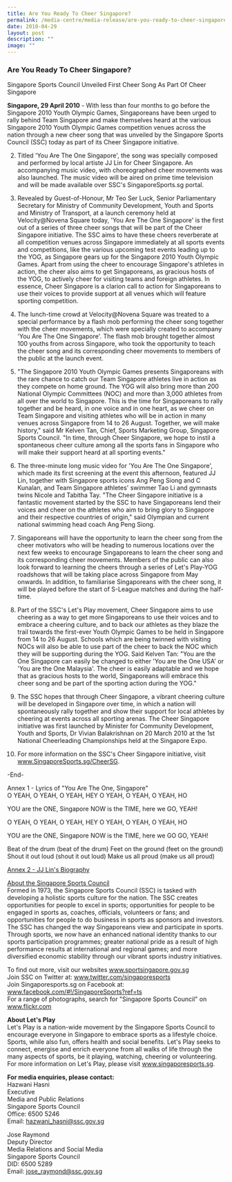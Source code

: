 ```yaml
---
title: Are You Ready To Cheer Singapore?
permalink: /media-centre/media-release/are-you-ready-to-cheer-singapore/
date: 2010-04-29
layout: post
description: ""
image: ""
---
```

### **Are You Ready To Cheer Singapore?**

Singapore Sports Council Unveiled First Cheer Song As Part Of Cheer Singapore

**Singapore, 29 April 2010** - With less than four months to go before the Singapore 2010 Youth Olympic Games, Singaporeans have been urged to rally behind Team Singapore and make themselves heard at the various Singapore 2010 Youth Olympic Games competition venues across the nation through a new cheer song that was unveiled by the Singapore Sports Council (SSC) today as part of its Cheer Singapore initiative.

2. Titled 'You Are The One Singapore', the song was specially composed and performed by local artiste JJ Lin for Cheer Singapore. An accompanying music video, with choreographed cheer movements was also launched. The music video will be aired on prime time television and will be made available over SSC's SingaporeSports.sg portal.

3. Revealed by Guest-of-Honour, Mr Teo Ser Luck, Senior Parliamentary Secretary for Ministry of Community Development, Youth and Sports and Ministry of Transport, at a launch ceremony held at Velocity@Novena Square today, 'You Are The One Singapore' is the first out of a series of three cheer songs that will be part of the Cheer Singapore initiative. The SSC aims to have these cheers reverberate at all competition venues across Singapore immediately at all sports events and competitions, like the various upcoming test events leading up to the YOG, as Singapore gears up for the Singapore 2010 Youth Olympic Games. Apart from using the cheer to encourage Singapore's athletes in action, the cheer also aims to get Singaporeans, as gracious hosts of the YOG, to actively cheer for visiting teams and foreign athletes. In essence, Cheer Singapore is a clarion call to action for Singaporeans to use their voices to provide support at all venues which will feature sporting competition.

4. The lunch-time crowd at Velocity@Novena Square was treated to a special performance by a flash mob performing the cheer song together with the cheer movements, which were specially created to accompany 'You Are The One Singapore'. The flash mob brought together almost 100 youths from across Singapore, who took the opportunity to teach the cheer song and its corresponding cheer movements to members of the public at the launch event.

5. "The Singapore 2010 Youth Olympic Games presents Singaporeans with the rare chance to catch our Team Singapore athletes live in action as they compete on home ground. The YOG will also bring more than 200 National Olympic Committees (NOC) and more than 3,000 athletes from all over the world to Singapore. This is the time for Singaporeans to rally together and be heard, in one voice and in one heart, as we cheer on Team Singapore and visiting athletes who will be in action in many venues across Singapore from 14 to 26 August. Together, we will make history," said Mr Kelven Tan, Chief, Sports Marketing Group, Singapore Sports Council. "In time, through Cheer Singapore, we hope to instil a spontaneous cheer culture among all the sports fans in Singapore who will make their support heard at all sporting events."

6. The three-minute long music video for 'You Are The One Singapore', which made its first screening at the event this afternoon, featured JJ Lin, together with Singapore sports icons Ang Peng Siong and C Kunalan, and Team Singapore athletes' swimmer Tao Li and gymnasts twins Nicole and Tabitha Tay. "The Cheer Singapore initiative is a fantastic movement started by the SSC to have Singaporeans lend their voices and cheer on the athletes who aim to bring glory to Singapore and their respective countries of origin," said Olympian and current national swimming head coach Ang Peng Siong.

7. Singaporeans will have the opportunity to learn the cheer song from the cheer motivators who will be heading to numerous locations over the next few weeks to encourage Singaporeans to learn the cheer song and its corresponding cheer movements. Members of the public can also look forward to learning the cheers through a series of Let's Play-YOG roadshows that will be taking place across Singapore from May onwards. In addition, to familiarise Singaporeans with the cheer song, it will be played before the start of S-League matches and during the half-time.

8. Part of the SSC's Let's Play movement, Cheer Singapore aims to use cheering as a way to get more Singaporeans to use their voices and to embrace a cheering culture, and to back our athletes as they blaze the trail towards the first-ever Youth Olympic Games to be held in Singapore from 14 to 26 August. Schools which are being twinned with visiting NOCs will also be able to use part of the cheer to back the NOC which they will be supporting during the YOG. Said Kelven Tan: "You are the One Singapore can easily be changed to either 'You are the One USA' or 'You are the One Malaysia'. The cheer is easily adaptable and we hope that as gracious hosts to the world, Singaporeans will embrace this cheer song and be part of the sporting action during the YOG."

9. The SSC hopes that through Cheer Singapore, a vibrant cheering culture will be developed in Singapore over time, in which a nation will spontaneously rally together and show their support for local athletes by cheering at events across all sporting arenas. The Cheer Singapore initiative was first launched by Minister for Community Development, Youth and Sports, Dr Vivian Balakrishnan on 20 March 2010 at the 1st National Cheerleading Championships held at the Singapore Expo.

10. For more information on the SSC's Cheer Singapore initiative, visit www.SingaporeSports.sg/CheerSG.

-End-

Annex 1 - Lyrics of "You Are The One, Singapore"
<br>
O YEAH, O YEAH, O YEAH, HEY
O YEAH, O YEAH, O YEAH, HO

YOU are the ONE, Singapore
NOW is the TIME, here we GO, YEAH!

O YEAH, O YEAH, O YEAH, HEY
O YEAH, O YEAH, O YEAH, HO

YOU are the ONE, Singapore
NOW is the TIME, here we GO GO, YEAH!

Beat of the drum (beat of the drum)
Feet on the ground (feet on the ground)
Shout it out loud (shout it out loud)
Make us all proud (make us all proud)

[Annex 2 - JJ Lin's Biography](/files/Media%20Centre/Media%20Release/2010/April/JJ20Lin20Biopdf.pdf)

[About the Singapore Sports Council](www.sportsingapore.gov.sg)
<br>
Formed in 1973, the Singapore Sports Council (SSC) is tasked with developing a holistic sports culture for the nation. The SSC creates opportunities for people to excel in sports; opportunities for people to be engaged in sports as, coaches, officials, volunteers or fans; and opportunities for people to do business in sports as sponsors and investors. The SSC has changed the way Singaporeans view and participate in sports. Through sports, we now have an enhanced national identity thanks to our sports participation programmes; greater national pride as a result of high performance results at international and regional games; and more diversified economic stability through our vibrant sports industry initiatives.

To find out more, visit our websites www.sportsingapore.gov.sg
<br>
Join SSC on Twitter at: www.twitter.com/singaporesports
<br>
Join Singaporesports.sg on Facebook at: www.facebook.com/#!/SingaporeSports?ref=ts
<br>
For a range of photographs, search for "Singapore Sports Council" on www.flickr.com

**About Let's Play**
<br>
Let's Play is a nation-wide movement by the Singapore Sports Council to encourage everyone in Singapore to embrace sports as a lifestyle choice. Sports, while also fun, offers health and social benefits. Let's Play seeks to connect, energise and enrich everyone from all walks of life through the many aspects of sports, be it playing, watching, cheering or volunteering. For more information on Let's Play, please visit www.singaporesports.sg.

**For media enquiries, please contact:**
<br>
Hazwani Hasni
<br>
Executive
<br>
Media and Public Relations
<br>
Singapore Sports Council
<br>
Office: 6500 5246
<br>
Email: [hazwani_hasni@ssc.gov.sg](mailto:hazwani_hasni@ssc.gov.sg)

Jose Raymond
<br>
Deputy Director
<br>
Media Relations and Social Media
<br>
Singapore Sports Council
<br>
DID: 6500 5289
<br>
Email: [jose_raymond@ssc.gov.sg](mailto:jose_raymond@ssc.gov.sg)
